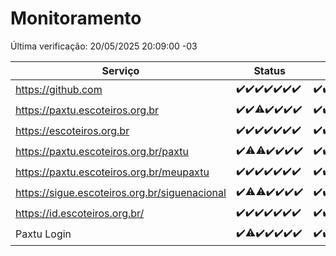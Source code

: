 # Monitoramento

Última verificação: 20/05/2025 20:09:00 -03

|Serviço|Status|Últimas 24h|
|---|---|---|
|https://github.com|<span title="2025-05-13: OK=23">✔️</span><span title="2025-05-14: OK=23">✔️</span><span title="2025-05-15: OK=23">✔️</span><span title="2025-05-16: OK=23">✔️</span><span title="2025-05-17: OK=23">✔️</span><span title="2025-05-18: OK=23">✔️</span><span title="2025-05-19: OK=22">✔️</span>|<span title="19/05/2025 20:09:00 -03 : 200">✔️</span><span title="19/05/2025 21:49:00 -03 : 200">✔️</span><span title="19/05/2025 23:28:00 -03 : 200">✔️</span><span title="20/05/2025 00:36:00 -03 : 200">✔️</span><span title="20/05/2025 01:13:00 -03 : 200">✔️</span><span title="20/05/2025 02:10:00 -03 : 200">✔️</span><span title="20/05/2025 03:14:00 -03 : 200">✔️</span><span title="20/05/2025 04:10:00 -03 : 200">✔️</span><span title="20/05/2025 05:14:00 -03 : 200">✔️</span><span title="20/05/2025 06:11:00 -03 : 200">✔️</span><span title="20/05/2025 07:10:00 -03 : 200">✔️</span><span title="20/05/2025 08:08:00 -03 : 200">✔️</span><span title="20/05/2025 09:18:00 -03 : 200">✔️</span><span title="20/05/2025 10:25:00 -03 : 200">✔️</span><span title="20/05/2025 11:09:00 -03 : 200">✔️</span><span title="20/05/2025 12:10:00 -03 : 200">✔️</span><span title="20/05/2025 13:11:00 -03 : 200">✔️</span><span title="20/05/2025 14:08:00 -03 : 200">✔️</span><span title="20/05/2025 15:13:00 -03 : 200">✔️</span><span title="20/05/2025 16:07:00 -03 : 200">✔️</span><span title="20/05/2025 17:10:00 -03 : 200">✔️</span><span title="20/05/2025 18:08:00 -03 : 200">✔️</span><span title="20/05/2025 19:08:00 -03 : 200">✔️</span><span title="20/05/2025 20:08:00 -03 : 200">✔️</span>|
|https://paxtu.escoteiros.org.br|<span title="2025-05-13: OK=23">✔️</span><span title="2025-05-14: OK=23">✔️</span><span title="2025-05-15: OK=22, Falhas=1">⚠️</span><span title="2025-05-16: OK=23">✔️</span><span title="2025-05-17: OK=23">✔️</span><span title="2025-05-18: OK=23">✔️</span><span title="2025-05-19: OK=22">✔️</span>|<span title="19/05/2025 20:09:00 -03 : 200">✔️</span><span title="19/05/2025 21:49:00 -03 : 200">✔️</span><span title="19/05/2025 23:28:00 -03 : 200">✔️</span><span title="20/05/2025 00:36:00 -03 : 200">✔️</span><span title="20/05/2025 01:13:00 -03 : 200">✔️</span><span title="20/05/2025 02:10:00 -03 : 200">✔️</span><span title="20/05/2025 03:14:00 -03 : 200">✔️</span><span title="20/05/2025 04:10:00 -03 : 200">✔️</span><span title="20/05/2025 05:14:00 -03 : 200">✔️</span><span title="20/05/2025 06:11:00 -03 : 200">✔️</span><span title="20/05/2025 07:10:00 -03 : 200">✔️</span><span title="20/05/2025 08:08:00 -03 : 200">✔️</span><span title="20/05/2025 09:18:00 -03 : 200">✔️</span><span title="20/05/2025 10:25:00 -03 : 200">✔️</span><span title="20/05/2025 11:09:00 -03 : 200">✔️</span><span title="20/05/2025 12:10:00 -03 : 200">✔️</span><span title="20/05/2025 13:11:00 -03 : 200">✔️</span><span title="20/05/2025 14:08:00 -03 : 200">✔️</span><span title="20/05/2025 15:13:00 -03 : 200">✔️</span><span title="20/05/2025 16:07:00 -03 : 200">✔️</span><span title="20/05/2025 17:10:00 -03 : 200">✔️</span><span title="20/05/2025 18:08:00 -03 : 200">✔️</span><span title="20/05/2025 19:08:00 -03 : 200">✔️</span><span title="20/05/2025 20:08:00 -03 : 200">✔️</span>|
|https://escoteiros.org.br|<span title="2025-05-13: OK=23">✔️</span><span title="2025-05-14: OK=23">✔️</span><span title="2025-05-15: OK=23">✔️</span><span title="2025-05-16: OK=23">✔️</span><span title="2025-05-17: OK=23">✔️</span><span title="2025-05-18: OK=23">✔️</span><span title="2025-05-19: OK=22">✔️</span>|<span title="19/05/2025 20:09:00 -03 : 200">✔️</span><span title="19/05/2025 21:49:00 -03 : 200">✔️</span><span title="19/05/2025 23:28:00 -03 : 200">✔️</span><span title="20/05/2025 00:36:00 -03 : 200">✔️</span><span title="20/05/2025 01:13:00 -03 : 200">✔️</span><span title="20/05/2025 02:10:00 -03 : 200">✔️</span><span title="20/05/2025 03:14:00 -03 : 200">✔️</span><span title="20/05/2025 04:10:00 -03 : 200">✔️</span><span title="20/05/2025 05:14:00 -03 : 200">✔️</span><span title="20/05/2025 06:11:00 -03 : 200">✔️</span><span title="20/05/2025 07:10:00 -03 : 200">✔️</span><span title="20/05/2025 08:08:00 -03 : 200">✔️</span><span title="20/05/2025 09:18:00 -03 : 200">✔️</span><span title="20/05/2025 10:25:00 -03 : 200">✔️</span><span title="20/05/2025 11:09:00 -03 : 200">✔️</span><span title="20/05/2025 12:10:00 -03 : 200">✔️</span><span title="20/05/2025 13:11:00 -03 : 200">✔️</span><span title="20/05/2025 14:08:00 -03 : 200">✔️</span><span title="20/05/2025 15:13:00 -03 : 200">✔️</span><span title="20/05/2025 16:07:00 -03 : 200">✔️</span><span title="20/05/2025 17:10:00 -03 : 200">✔️</span><span title="20/05/2025 18:08:00 -03 : 200">✔️</span><span title="20/05/2025 19:08:00 -03 : 200">✔️</span><span title="20/05/2025 20:08:00 -03 : 200">✔️</span>|
|https://paxtu.escoteiros.org.br/paxtu|<span title="2025-05-13: OK=23">✔️</span><span title="2025-05-14: OK=22, Falhas=1">⚠️</span><span title="2025-05-15: OK=22, Falhas=1">⚠️</span><span title="2025-05-16: OK=23">✔️</span><span title="2025-05-17: OK=23">✔️</span><span title="2025-05-18: OK=23">✔️</span><span title="2025-05-19: OK=22">✔️</span>|<span title="19/05/2025 20:09:00 -03 : 200">✔️</span><span title="19/05/2025 21:49:00 -03 : 200">✔️</span><span title="19/05/2025 23:28:00 -03 : 200">✔️</span><span title="20/05/2025 00:36:00 -03 : 200">✔️</span><span title="20/05/2025 01:13:00 -03 : 200">✔️</span><span title="20/05/2025 02:10:00 -03 : 200">✔️</span><span title="20/05/2025 03:14:00 -03 : 200">✔️</span><span title="20/05/2025 04:10:00 -03 : 200">✔️</span><span title="20/05/2025 05:14:00 -03 : 200">✔️</span><span title="20/05/2025 06:11:00 -03 : 200">✔️</span><span title="20/05/2025 07:10:00 -03 : 200">✔️</span><span title="20/05/2025 08:08:00 -03 : 200">✔️</span><span title="20/05/2025 09:18:00 -03 : 200">✔️</span><span title="20/05/2025 10:25:00 -03 : 200">✔️</span><span title="20/05/2025 11:09:00 -03 : 200">✔️</span><span title="20/05/2025 12:10:00 -03 : 200">✔️</span><span title="20/05/2025 13:11:00 -03 : 200">✔️</span><span title="20/05/2025 14:08:00 -03 : 200">✔️</span><span title="20/05/2025 15:13:00 -03 : 200">✔️</span><span title="20/05/2025 16:07:00 -03 : 200">✔️</span><span title="20/05/2025 17:10:00 -03 : 200">✔️</span><span title="20/05/2025 18:08:00 -03 : 200">✔️</span><span title="20/05/2025 19:08:00 -03 : 200">✔️</span><span title="20/05/2025 20:08:00 -03 : 200">✔️</span>|
|https://paxtu.escoteiros.org.br/meupaxtu|<span title="2025-05-13: OK=23">✔️</span><span title="2025-05-14: OK=23">✔️</span><span title="2025-05-15: OK=23">✔️</span><span title="2025-05-16: OK=23">✔️</span><span title="2025-05-17: OK=23">✔️</span><span title="2025-05-18: OK=23">✔️</span><span title="2025-05-19: OK=22">✔️</span>|<span title="19/05/2025 20:09:00 -03 : 200">✔️</span><span title="19/05/2025 21:49:00 -03 : 200">✔️</span><span title="19/05/2025 23:28:00 -03 : 200">✔️</span><span title="20/05/2025 00:36:00 -03 : 200">✔️</span><span title="20/05/2025 01:13:00 -03 : 200">✔️</span><span title="20/05/2025 02:10:00 -03 : 200">✔️</span><span title="20/05/2025 03:14:00 -03 : 200">✔️</span><span title="20/05/2025 04:10:00 -03 : 200">✔️</span><span title="20/05/2025 05:14:00 -03 : 200">✔️</span><span title="20/05/2025 06:11:00 -03 : 200">✔️</span><span title="20/05/2025 07:10:00 -03 : 200">✔️</span><span title="20/05/2025 08:08:00 -03 : 200">✔️</span><span title="20/05/2025 09:18:00 -03 : 200">✔️</span><span title="20/05/2025 10:25:00 -03 : 200">✔️</span><span title="20/05/2025 11:09:00 -03 : 200">✔️</span><span title="20/05/2025 12:10:00 -03 : 200">✔️</span><span title="20/05/2025 13:11:00 -03 : 200">✔️</span><span title="20/05/2025 14:08:00 -03 : 200">✔️</span><span title="20/05/2025 15:13:00 -03 : 200">✔️</span><span title="20/05/2025 16:07:00 -03 : 200">✔️</span><span title="20/05/2025 17:10:00 -03 : 200">✔️</span><span title="20/05/2025 18:08:00 -03 : 200">✔️</span><span title="20/05/2025 19:08:00 -03 : 200">✔️</span><span title="20/05/2025 20:08:00 -03 : 200">✔️</span>|
|https://sigue.escoteiros.org.br/siguenacional|<span title="2025-05-13: OK=23">✔️</span><span title="2025-05-14: OK=22, Falhas=1">⚠️</span><span title="2025-05-15: OK=22, Falhas=1">⚠️</span><span title="2025-05-16: OK=23">✔️</span><span title="2025-05-17: OK=23">✔️</span><span title="2025-05-18: OK=23">✔️</span><span title="2025-05-19: OK=22">✔️</span>|<span title="19/05/2025 20:09:00 -03 : 200">✔️</span><span title="19/05/2025 21:49:00 -03 : 200">✔️</span><span title="19/05/2025 23:28:00 -03 : 200">✔️</span><span title="20/05/2025 00:36:00 -03 : 200">✔️</span><span title="20/05/2025 01:13:00 -03 : 200">✔️</span><span title="20/05/2025 02:10:00 -03 : 200">✔️</span><span title="20/05/2025 03:14:00 -03 : 200">✔️</span><span title="20/05/2025 04:10:00 -03 : 200">✔️</span><span title="20/05/2025 05:14:00 -03 : 200">✔️</span><span title="20/05/2025 06:11:00 -03 : 200">✔️</span><span title="20/05/2025 07:10:00 -03 : 200">✔️</span><span title="20/05/2025 08:08:00 -03 : 200">✔️</span><span title="20/05/2025 09:18:00 -03 : 200">✔️</span><span title="20/05/2025 10:25:00 -03 : 200">✔️</span><span title="20/05/2025 11:09:00 -03 : 200">✔️</span><span title="20/05/2025 12:10:00 -03 : 200">✔️</span><span title="20/05/2025 13:11:00 -03 : 200">✔️</span><span title="20/05/2025 14:08:00 -03 : 200">✔️</span><span title="20/05/2025 15:13:00 -03 : 200">✔️</span><span title="20/05/2025 16:07:00 -03 : 200">✔️</span><span title="20/05/2025 17:10:00 -03 : 200">✔️</span><span title="20/05/2025 18:08:00 -03 : 200">✔️</span><span title="20/05/2025 19:08:00 -03 : 200">✔️</span><span title="20/05/2025 20:08:00 -03 : 200">✔️</span>|
|https://id.escoteiros.org.br/|<span title="2025-05-13: OK=23">✔️</span><span title="2025-05-14: OK=23">✔️</span><span title="2025-05-15: OK=23">✔️</span><span title="2025-05-16: OK=23">✔️</span><span title="2025-05-17: OK=23">✔️</span><span title="2025-05-18: OK=23">✔️</span><span title="2025-05-19: OK=22">✔️</span>|<span title="19/05/2025 20:09:00 -03 : 200">✔️</span><span title="19/05/2025 21:49:00 -03 : 200">✔️</span><span title="19/05/2025 23:28:00 -03 : 200">✔️</span><span title="20/05/2025 00:36:00 -03 : 200">✔️</span><span title="20/05/2025 01:13:00 -03 : 200">✔️</span><span title="20/05/2025 02:10:00 -03 : 200">✔️</span><span title="20/05/2025 03:14:00 -03 : 200">✔️</span><span title="20/05/2025 04:10:00 -03 : 200">✔️</span><span title="20/05/2025 05:14:00 -03 : 200">✔️</span><span title="20/05/2025 06:11:00 -03 : 200">✔️</span><span title="20/05/2025 07:10:00 -03 : 200">✔️</span><span title="20/05/2025 08:08:00 -03 : 200">✔️</span><span title="20/05/2025 09:18:00 -03 : 200">✔️</span><span title="20/05/2025 10:25:00 -03 : 200">✔️</span><span title="20/05/2025 11:09:00 -03 : 200">✔️</span><span title="20/05/2025 12:10:00 -03 : 200">✔️</span><span title="20/05/2025 13:11:00 -03 : 200">✔️</span><span title="20/05/2025 14:08:00 -03 : 200">✔️</span><span title="20/05/2025 15:13:00 -03 : 200">✔️</span><span title="20/05/2025 16:07:00 -03 : 200">✔️</span><span title="20/05/2025 17:10:00 -03 : 200">✔️</span><span title="20/05/2025 18:08:00 -03 : 200">✔️</span><span title="20/05/2025 19:08:00 -03 : 200">✔️</span><span title="20/05/2025 20:08:00 -03 : 200">✔️</span>|
|Paxtu Login|<span title="2025-05-13: OK=23">✔️</span><span title="2025-05-14: OK=22, Falhas=1">⚠️</span><span title="2025-05-15: OK=23">✔️</span><span title="2025-05-16: OK=23">✔️</span><span title="2025-05-17: OK=23">✔️</span><span title="2025-05-18: OK=23">✔️</span><span title="2025-05-19: OK=22">✔️</span>|<span title="19/05/2025 20:09:00 -03 : 200">✔️</span><span title="19/05/2025 21:49:00 -03 : 200">✔️</span><span title="19/05/2025 23:28:00 -03 : 200">✔️</span><span title="20/05/2025 00:36:00 -03 : 200">✔️</span><span title="20/05/2025 01:13:00 -03 : 200">✔️</span><span title="20/05/2025 02:10:00 -03 : 200">✔️</span><span title="20/05/2025 03:14:00 -03 : 200">✔️</span><span title="20/05/2025 04:10:00 -03 : 200">✔️</span><span title="20/05/2025 05:14:00 -03 : 200">✔️</span><span title="20/05/2025 06:11:00 -03 : 200">✔️</span><span title="20/05/2025 07:10:00 -03 : 200">✔️</span><span title="20/05/2025 08:08:00 -03 : 200">✔️</span><span title="20/05/2025 09:18:00 -03 : 200">✔️</span><span title="20/05/2025 10:25:00 -03 : 200">✔️</span><span title="20/05/2025 11:09:00 -03 : 200">✔️</span><span title="20/05/2025 12:10:00 -03 : 200">✔️</span><span title="20/05/2025 13:11:00 -03 : 200">✔️</span><span title="20/05/2025 14:08:00 -03 : 200">✔️</span><span title="20/05/2025 15:13:00 -03 : 200">✔️</span><span title="20/05/2025 16:07:00 -03 : 200">✔️</span><span title="20/05/2025 17:10:00 -03 : 200">✔️</span><span title="20/05/2025 18:08:00 -03 : 200">✔️</span><span title="20/05/2025 19:08:00 -03 : 200">✔️</span><span title="20/05/2025 20:08:00 -03 : 200">✔️</span>|
